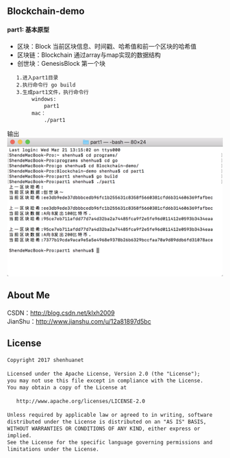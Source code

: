 ## Blockchain-demo

#### part1: 基本原型

* 区块：Block 当前区块信息、时间戳、哈希值和前一个区块的哈希值
* 区块链：Blockchain 通过array与map实现的数据结构
* 创世块：GenesisBlock 第一个块

```
   1.进入part1目录
   2.执行命令行 go build
   3.生成part1文件，执行命令行
        windows:
            part1
        mac：
            ./part1
```

输出</br>
![](https://github.com/shenhuanet/Blockchain-demo/blob/master/art/part1.png)



## About Me
CSDN：http://blog.csdn.net/klxh2009<br>
JianShu：http://www.jianshu.com/u/12a81897d5bc

## License

    Copyright 2017 shenhuanet

    Licensed under the Apache License, Version 2.0 (the "License");
    you may not use this file except in compliance with the License.
    You may obtain a copy of the License at

       http://www.apache.org/licenses/LICENSE-2.0

    Unless required by applicable law or agreed to in writing, software
    distributed under the License is distributed on an "AS IS" BASIS,
    WITHOUT WARRANTIES OR CONDITIONS OF ANY KIND, either express or implied.
    See the License for the specific language governing permissions and
    limitations under the License.
